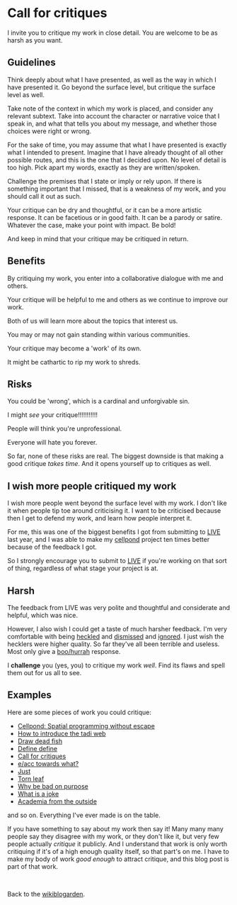 # Call for critiques

I invite you to critique my work in close detail. You are welcome to be as harsh as you want. 

## Guidelines

Think deeply about what I have presented, as well as the way in which I have presented it. Go beyond the surface level, but critique the surface level as well. 

Take note of the context in which my work is placed, and consider any relevant subtext. Take into account the character or narrative voice that I speak in, and what that tells you about my message, and whether those choices were right or wrong.

For the sake of time, you may assume that what I have presented is exactly what I intended to present. Imagine that I have already thought of all other possible routes, and this is the one that I decided upon. No level of detail is too high. Pick apart my words, exactly as they are written/spoken.

Challenge the premises that I state or imply or rely upon. If there is something important that I missed, that is a weakness of my work, and you should call it out as such.

Your critique can be dry and thoughtful, or it can be a more artistic response. It can be facetious or in good faith. It can be a parody or satire. Whatever the case, make your point with impact. Be bold!

And keep in mind that your critique may be critiqued in return.

## Benefits

By critiquing my work, you enter into a collaborative dialogue with me and others.

Your critique will be helpful to me and others as we continue to improve our work.

Both of us will learn more about the topics that interest us. 

You may or may not gain standing within various communities. 

Your critique may become a 'work' of its own. 

It might be cathartic to rip my work to shreds.

## Risks

You could be 'wrong', which is a cardinal and unforgivable sin.

I might *see* your critique!!!!!!!!!!!

People will think you're unprofessional. 

Everyone will hate you forever.

So far, none of these risks are real. The biggest downside is that making a good critique *takes time*. And it opens yourself up to critiques as well.

## I wish more people critiqued my work

I wish more people went beyond the surface level with my work. I don't like it when people tip toe around criticising it. I want to be criticised because then I get to defend my work, and learn how people interpret it.

For me, this was one of the biggest benefits I got from submitting to [LIVE](https://2024.splashcon.org/home/live-2024) last year, and I was able to make my [cellpond](https://www.youtube.com/watch?v=eQgxFuw8f1U) project ten times better because of the feedback I got.

So I strongly encourage you to submit to [LIVE](https://2024.splashcon.org/home/live-2024) if you're working on that sort of thing, regardless of what stage your project is at.

## Harsh

The feedback from LIVE was very polite and thoughtful and considerate and helpful, which was nice.

However, I also wish I could get a taste of much harsher feedback. I'm very comfortable with being [heckled](https://youtu.be/WMJ1H3Ai-qs?si=EteR12SrofKoR1oM) and [dismissed](https://www.todepond.com/wikiblogarden/better-computing/just/read/) and [ignored](https://www.todepond.com/wikiblogarden/men/no/not/like/that/). I just wish the hecklers were higher quality. So far they've all been terrible and useless. Most only give a [boo/hurrah](https://en.m.wikipedia.org/wiki/Emotivism) response.

I **challenge** you (yes, you) to critique my work *well*. Find its flaws and spell them out for us all to see.

## Examples

Here are some pieces of work you could critique: 

- [Cellpond: Spatial programming without escape](https://www.youtube.com/watch?v=eQgxFuw8f1U)
- [How to introduce the tadi web](https://www.todepond.com/wikiblogarden/tadi-web/entry-points/)
- [Draw dead fish](https://drawdeadfish.com)
- [Define define](https://youtu.be/ZMklf0vUl18)
- [Call for critiques](/wikiblogarden/blending/critiques)
- [e/acc towards what?](https://www.todepond.com/wikiblogarden/better-computing/worse-computing/e-acc/)
- [Just](https://www.todepond.com/wikiblogarden/better-computing/just/)
- [Torn leaf](https://tornleaf.gallery/)
- [Why be bad on purpose](https://www.todepond.com/wikiblogarden/shitpost/)
- [What is a joke](https://www.todepond.com/wikiblogarden/art/comedy/)
- [Academia from the outside](https://www.todepond.com/wikiblogarden/academia/from/the-outside/)

and so on. Everything I've ever made is on the table.

If you have something to say about my work then say it! Many many many people say they disagree with my work, or they don't like it, but very few people actually *critique* it publicly. And I understand that work is only worth critiquing if it's of a high enough quality itself, so that part's on me. I have to make my body of work *good enough* to attract critique, and this blog post is part of that work.

<br>

Back to the [wikiblogarden](/wikiblogarden).
